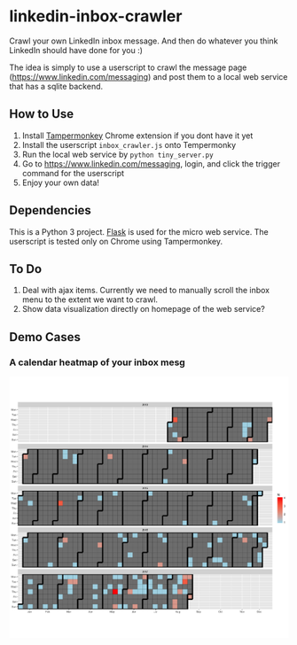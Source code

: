 # linkedin-inbox-crawler

Crawl your own LinkedIn inbox message.
And then do whatever you think LinkedIn should have done for you :)

The idea is simply to use a userscript to crawl the message page (https://www.linkedin.com/messaging) and post them to a local web service that has a sqlite backend.

## How to Use

1. Install [Tampermonkey](https://tampermonkey.net/) Chrome extension if you dont have it yet
2. Install the userscript `inbox_crawler.js` onto Tempermonky
3. Run the local web service by `python tiny_server.py`
4. Go to https://www.linkedin.com/messaging, login, and click the trigger command for the userscript
5. Enjoy your own data!

## Dependencies

This is a Python 3 project. 
[Flask](http://flask.pocoo.org/) is used for the micro web service.
The userscript is tested only on Chrome using Tampermonkey.

## To Do

1. Deal with ajax items. Currently we need to manually scroll the inbox menu to the extent we want to crawl.
2. Show data visualization directly on homepage of the web service?

## Demo Cases
### A calendar heatmap of your inbox mesg

![alt text](https://raw.githubusercontent.com/everdark/linkedin-inbox-crawler/master/static/calendar_heatmap.png)
